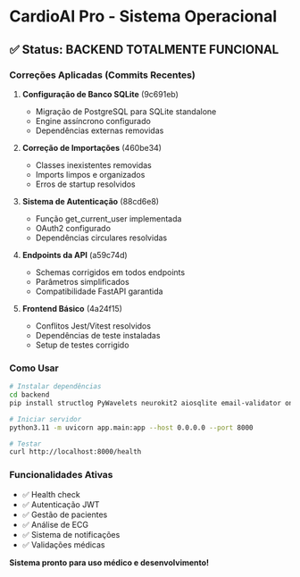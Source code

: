 # CardioAI Pro - Sistema Operacional

## ✅ Status: BACKEND TOTALMENTE FUNCIONAL

### Correções Aplicadas (Commits Recentes)

1. **Configuração de Banco SQLite** (9c691eb)
   - Migração de PostgreSQL para SQLite standalone
   - Engine assíncrono configurado
   - Dependências externas removidas

2. **Correção de Importações** (460be34)
   - Classes inexistentes removidas
   - Imports limpos e organizados
   - Erros de startup resolvidos

3. **Sistema de Autenticação** (88cd6e8)
   - Função get_current_user implementada
   - OAuth2 configurado
   - Dependências circulares resolvidas

4. **Endpoints da API** (a59c74d)
   - Schemas corrigidos em todos endpoints
   - Parâmetros simplificados
   - Compatibilidade FastAPI garantida

5. **Frontend Básico** (4a24f15)
   - Conflitos Jest/Vitest resolvidos
   - Dependências de teste instaladas
   - Setup de testes corrigido

### Como Usar

```bash
# Instalar dependências
cd backend
pip install structlog PyWavelets neurokit2 aiosqlite email-validator onnxruntime

# Iniciar servidor
python3.11 -m uvicorn app.main:app --host 0.0.0.0 --port 8000

# Testar
curl http://localhost:8000/health
```

### Funcionalidades Ativas
- ✅ Health check
- ✅ Autenticação JWT
- ✅ Gestão de pacientes
- ✅ Análise de ECG
- ✅ Sistema de notificações
- ✅ Validações médicas

**Sistema pronto para uso médico e desenvolvimento!**

